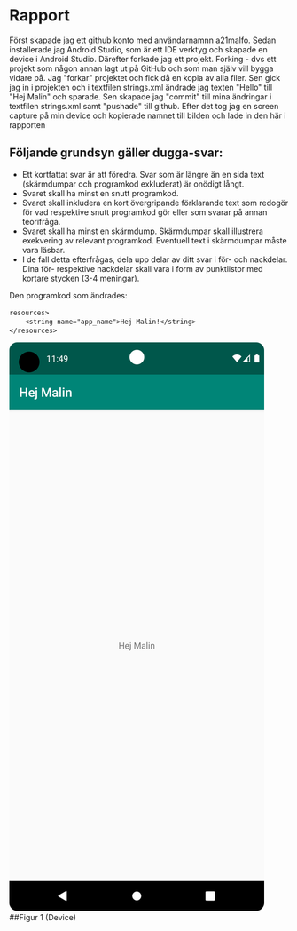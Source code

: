 
# Rapport

Först skapade jag ett github konto med användarnamnn a21malfo.
Sedan installerade jag Android Studio, som är ett IDE verktyg och skapade en device i Android Studio.
Därefter forkade jag ett projekt. Forking - dvs ett projekt som någon annan lagt ut på GitHub och som man själv vill bygga vidare på. Jag "forkar" projektet och fick då en kopia av alla filer.
Sen gick jag in i projekten och i textfilen strings.xml ändrade jag texten "Hello" till "Hej Malin" och sparade.
Sen skapade jag "commit" till mina ändringar i textfilen strings.xml samt "pushade" till github. 
Efter det tog jag en screen capture på min device och kopierade namnet till bilden och lade in den här i rapporten


## Följande grundsyn gäller dugga-svar:

- Ett kortfattat svar är att föredra. Svar som är längre än en sida text (skärmdumpar och programkod exkluderat) är onödigt långt.
- Svaret skall ha minst en snutt programkod.
- Svaret skall inkludera en kort övergripande förklarande text som redogör för vad respektive snutt programkod gör eller som svarar på annan teorifråga.
- Svaret skall ha minst en skärmdump. Skärmdumpar skall illustrera exekvering av relevant programkod. Eventuell text i skärmdumpar måste vara läsbar.
- I de fall detta efterfrågas, dela upp delar av ditt svar i för- och nackdelar. Dina för- respektive nackdelar skall vara i form av punktlistor med kortare stycken (3-4 meningar).

Den programkod som ändrades: 

```
resources>
    <string name="app_name">Hej Malin!</string>
</resources>

```




![](Screenshot_20230329_114929.png)
##Figur 1 (Device)

